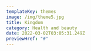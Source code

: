 ```yaml
---
templateKey: themes
image: /img/theme5.jpg
title: Kingdom
category: Health and beauty
date: 2022-03-02T03:05:31.249Z
previewHref: "#"
---
```

